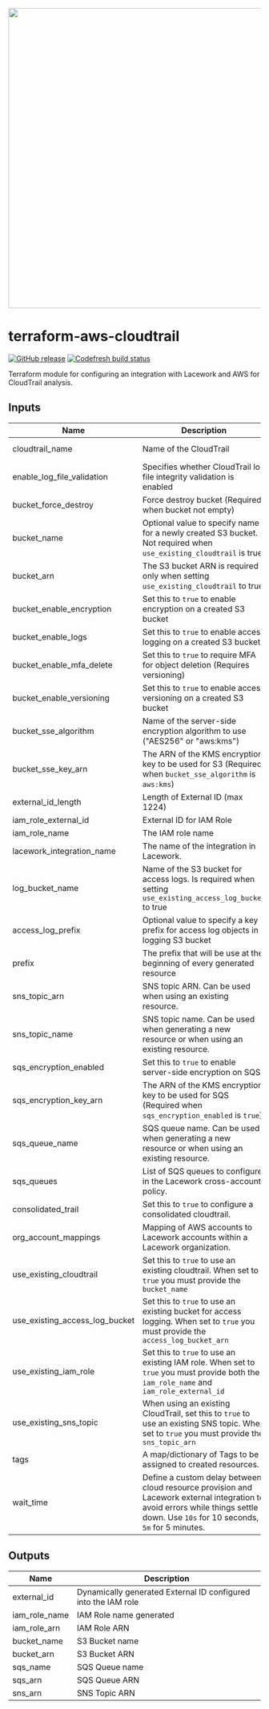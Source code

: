 <a href="https://lacework.com"><img src="https://techally-content.s3-us-west-1.amazonaws.com/public-content/lacework_logo_full.png" width="600"></a>

# terraform-aws-cloudtrail

[![GitHub release](https://img.shields.io/github/release/lacework/terraform-aws-cloudtrail.svg)](https://github.com/lacework/terraform-aws-cloudtrail/releases/)
[![Codefresh build status]( https://g.codefresh.io/api/badges/pipeline/lacework/terraform-modules%2Ftest-compatibility?type=cf-1&key=eyJhbGciOiJIUzI1NiJ9.NWVmNTAxOGU4Y2FjOGQzYTkxYjg3ZDEx.RJ3DEzWmBXrJX7m38iExJ_ntGv4_Ip8VTa-an8gBwBo)]( https://g.codefresh.io/pipelines/edit/new/builds?id=607e25e6728f5a6fba30431b&pipeline=test-compatibility&projects=terraform-modules&projectId=607db54b728f5a5f8930405d)

Terraform module for configuring an integration with Lacework and AWS for CloudTrail analysis.

## Inputs

| Name | Description | Type | Default | Required |
|------|-------------|------|---------|:--------:|
| cloudtrail_name | Name of the CloudTrail | `string` | "lacework-cloudtrail" | no |
| enable_log_file_validation | Specifies whether CloudTrail log file integrity validation is enabled | `bool` | `false` | no |
| bucket_force_destroy | Force destroy bucket (Required when bucket not empty) | `bool` | `false` | no |
| bucket_name | Optional value to specify name for a newly created S3 bucket. Not required when `use_existing_cloudtrail` is true. | `string` | "" | no |
| bucket_arn | The S3 bucket ARN is required only when setting `use_existing_cloudtrail` to true | `string` | "" | no |
| bucket_enable_encryption | Set this to `true` to enable encryption on a created S3 bucket | `bool` | `false` | no |
| bucket_enable_logs | Set this to `true` to enable access logging on a created S3 bucket | `bool` | `false` | no |
| bucket_enable_mfa_delete | Set this to `true` to require MFA for object deletion (Requires versioning) | `bool` | `false` | no |
| bucket_enable_versioning | Set this to `true` to enable access versioning on a created S3 bucket | `bool` | `false` | no |
| bucket_sse_algorithm | Name of the server-side encryption algorithm to use ("AES256" or "aws:kms") | `string` | AES256 | no |
| bucket_sse_key_arn | The ARN of the KMS encryption key to be used for S3 (Required when `bucket_sse_algorithm` is `aws:kms`) | `string` | "" | no |
| external_id_length | Length of External ID (max 1224) | `number` | 16 | no |
| iam_role_external_id | External ID for IAM Role | `string` | "" | no |
| iam_role_name |  The IAM role name | `string` | "lacework_iam_role" | no |
| lacework_integration_name | The name of the integration in Lacework. | `string` | TF cloudtrail | no |
| log_bucket_name | Name of the S3 bucket for access logs. Is required when setting `use_existing_access_log_bucket` to true | `string` | "" | no |
| access_log_prefix | Optional value to specify a key prefix for access log objects in logging S3 bucket | `string` | "log/" | no |
| prefix | The prefix that will be use at the beginning of every generated resource | `string` | lacework-ct | no |
| sns_topic_arn | SNS topic ARN. Can be used when using an existing resource. | `string` | "" | no |
| sns_topic_name | SNS topic name. Can be used when generating a new resource or when using an existing resource. | `string` | "" | no |
| sqs_encryption_enabled | Set this to `true` to enable server-side encryption on SQS. | `bool` | `false` | no |
| sqs_encryption_key_arn | The ARN of the KMS encryption key to be used for SQS (Required when `sqs_encryption_enabled` is `true`) | `string` | "" | no |
| sqs_queue_name | SQS queue name. Can be used when generating a new resource or when using an existing resource. | `string` | "" | no |
| sqs_queues | List of SQS queues to configure in the Lacework cross-account policy. | `list(string)` | `[]` | no |
| consolidated_trail | Set this to `true` to configure a consolidated cloudtrail. | `bool` | `false` | no |
| org_account_mappings | Mapping of AWS accounts to Lacework accounts within a Lacework organization. | `list(object)` | `[]` | no |
| use_existing_cloudtrail | Set this to `true` to use an existing cloudtrail. When set to `true` you must provide the `bucket_name` | `bool` | `false` | no |
| use_existing_access_log_bucket | Set this to `true` to use an existing bucket for access logging. When set to `true` you must provide the `access_log_bucket_arn` | `bool` | `false` | no |
| use_existing_iam_role | Set this to `true` to use an existing IAM role. When set to `true` you must provide both the `iam_role_name` and `iam_role_external_id` | `bool` | `false` | no |
| use_existing_sns_topic | When using an existing CloudTrail, set this to `true` to use an existing SNS topic. When set to `true` you must provide the `sns_topic_arn` | `bool` | `false` | no |
| tags | A map/dictionary of Tags to be assigned to created resources. | `map(string)` | `{}` | no |
| wait_time | Define a custom delay between cloud resource provision and Lacework external integration to avoid errors while things settle down. Use `10s` for 10 seconds, `5m` for 5 minutes. | `string` | `10s` | no |

## Outputs

| Name | Description |
|------|-------------|
| external_id | Dynamically generated External ID configured into the IAM role |
| iam_role_name | IAM Role name generated |
| iam_role_arn | IAM Role ARN |
| bucket_name | S3 Bucket name |
| bucket_arn | S3 Bucket ARN |
| sqs_name | SQS Queue name |
| sqs_arn | SQS Queue ARN |
| sns_arn | SNS Topic ARN |
